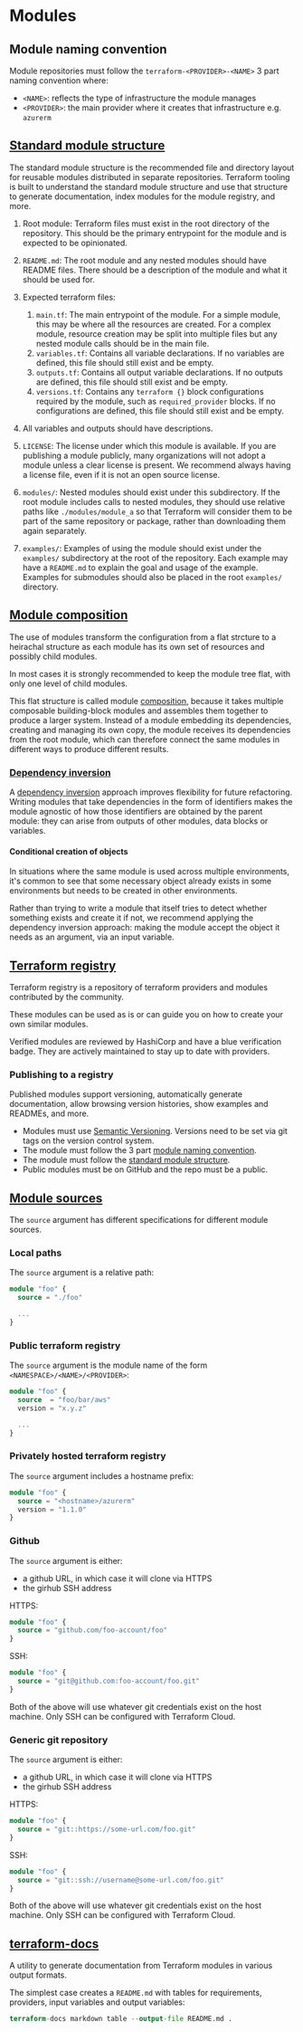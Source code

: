 # Modules

## Module naming convention

Module repositories must follow the `terraform-<PROVIDER>-<NAME>` 3 part naming
convention where:

- `<NAME>`: reflects the type of infrastructure the module manages
- `<PROVIDER>`: the main provider where it creates that infrastructure e.g. `azurerm`

## [Standard module structure](https://developer.hashicorp.com/terraform/language/modules/develop/structure)

The standard module structure is the recommended file and directory layout for
reusable modules distributed in separate repositories. Terraform tooling is
built to understand the standard module structure and use that structure to
generate documentation, index modules for the module registry, and more.

1. Root module: Terraform files must exist in the root directory of the repository.
  This should be the primary entrypoint for the module and is expected to be opinionated.

2. `README.md`: The root module and any nested modules should have README files.
  There should be a description of the module and what it should be used for.

3. Expected terraform files:
    1. `main.tf`: The main entrypoint of the module. For a simple module, this
          may be where all the resources are created. For a complex module, resource
          creation may be split into multiple files but any nested module calls should
          be in the main file.
    2. `variables.tf`: Contains all variable declarations. If no variables are
           defined, this file should still exist and be empty.
    3. `outputs.tf`: Contains all output variable declarations. If no outputs are
           defined, this file should still exist and be empty.
    4. `versions.tf`: Contains any `terraform {}` block configurations required by
           the module, such as `required_provider` blocks. If no configurations are
           defined, this file should still exist and be empty.

4. All variables and outputs should have descriptions.

5. `LICENSE`: The license under which this module is available. If you are publishing
    a module publicly, many organizations will not adopt a module unless a clear
    license is present. We recommend always having a license file, even if it is
    not an open source license.

6. `modules/`: Nested modules should exist under this subdirectory. If the root
    module includes calls to nested modules, they should use relative paths
    like `./modules/module_a` so that Terraform will consider them to be part
    of the same repository or package, rather than downloading them again separately.

7. `examples/`: Examples of using the module should exist under the `examples/`
    subdirectory at the root of the repository. Each example may have a `README.md`
    to explain the goal and usage of the example. Examples for submodules should
    also be placed in the root `examples/` directory.

## [Module composition](https://developer.hashicorp.com/terraform/language/modules/develop/composition)

The use of modules transform the configuration from a flat strcture to a
heirachal structure as each module has its own set of resources and
possibly child modules.

In most cases it is strongly recommended to keep the module tree flat,
with only one level of child modules.

This flat structure is called module
[composition](https://en.wikipedia.org/wiki/Composability), because
it takes multiple composable building-block modules and assembles
them together to produce a larger system. Instead of a module embedding
its dependencies, creating and managing its own copy, the module
receives its dependencies from the root module, which can therefore
connect the same modules in different ways to produce different results.

### [Dependency inversion](https://developer.hashicorp.com/terraform/language/modules/develop/composition#dependency-inversion)

A
[dependency inversion](https://en.wikipedia.org/wiki/Dependency_inversion_principle)
approach improves flexibility for future refactoring. Writing modules
that take dependencies in the form of identifiers makes the module
agnostic of how those identifiers are obtained by the parent module:
they can arise from outputs of other modules, data blocks or variables.

#### Conditional creation of objects

In situations where the same module is used across multiple environments, it's common
to see that some necessary object already exists in some environments but needs to be
created in other environments.

Rather than trying to write a module that itself tries to detect whether something
exists and create it if not, we recommend applying the dependency inversion approach:
making the module accept the object it needs as an argument, via an input variable.

## [Terraform registry](https://registry.terraform.io/)

Terraform registry is a repository of terraform providers and modules
contributed by the community.

These modules can be used as is or can guide you on how to create your own
similar modules.

Verified modules are reviewed by HashiCorp and have a blue verification badge.
They are actively maintained to stay up to date with providers.

### Publishing to a registry

Published modules support versioning, automatically generate documentation,
allow browsing version histories, show examples and READMEs, and more.

- Modules must use [Semantic Versioning](https://semver.org/). Versions need to
  be set via git tags on the version control system.
- The module must follow the 3 part
  [module naming convention](#module-naming-convention).
- The module must follow the
  [standard module structure](#standard-module-structure).
- Public modules must be on GitHub and the repo must be a public.

## [Module sources](https://developer.hashicorp.com/terraform/language/modules/sources#local-paths)

The `source` argument has different specifications for different module sources.

### Local paths

The `source` argument is a relative path:

```terraform
module "foo" {
  source = "./foo"

  ...
}
```

### Public terraform registry

The `source` argument is the module name of the form `<NAMESPACE>/<NAME>/<PROVIDER>`:

```terraform
module "foo" {
  source  = "foo/bar/aws"
  version = "x.y.z"

  ...
}
```

### Privately hosted terraform registry

The `source` argument includes a hostname prefix:

```terraform
module "foo" {
  source = "<hostname>/azurerm"
  version = "1.1.0"
}
```

### Github

The `source` argument is either:

- a github URL, in which case it will clone via HTTPS
- the girhub SSH address

HTTPS:

```terraform
module "foo" {
  source = "github.com/foo-account/foo"
}
```

SSH:

```terraform
module "foo" {
  source = "git@github.com:foo-account/foo.git"
}
```

Both of the above will use whatever git credentials exist on the host machine.
Only SSH can be configured with Terraform Cloud.

### Generic git repository

The `source` argument is either:

- a github URL, in which case it will clone via HTTPS
- the girhub SSH address

HTTPS:

```terraform
module "foo" {
  source = "git::https://some-url.com/foo.git"
}
```

SSH:

```terraform
module "foo" {
  source = "git::ssh://username@some-url.com/foo.git"
}
```

Both of the above will use whatever git credentials exist on the host machine.
Only SSH can be configured with Terraform Cloud.

## [terraform-docs](https://github.com/terraform-docs/terraform-docs)

A utility to generate documentation from Terraform modules in various output formats.

The simplest case creates a `README.md` with tables for requirements,
providers, input variables and output variables:

```terraform
terraform-docs markdown table --output-file README.md .
```
